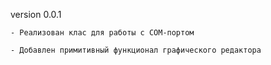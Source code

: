 version 0.0.1

    - Реализован клас для работы с COM-портом 
    
    - Добавлен примитивный функционал графического редактора
